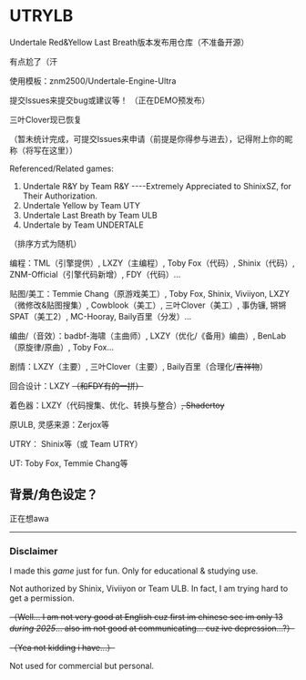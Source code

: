 # UTRYLB
Undertale Red&amp;Yellow Last Breath版本发布用仓库（不准备开源）

有点尬了（汗

使用模板：znm2500/Undertale-Engine-Ultra

提交Issues来提交bug或建议等！
（正在DEMO预发布）

三叶Clover现已恢复

（暂未统计完成，可提交Issues来申请（前提是你得参与进去），记得附上你的昵称（将写在这里））

Referenced/Related games:
1. Undertale R&Y by Team R&Y ----Extremely Appreciated to ShinixSZ, for Their Authorization.
2. Undertale Yellow by Team UTY
3. Undertale Last Breath by Team ULB
4. Undertale by Team UNDERTALE

（排序方式为随机）

编程：TML（引擎提供）, LXZY（主编程）, Toby Fox（代码）, Shinix（代码）, ZNM-Official（引擎代码新增）, FDY（代码）...

贴图/美工：Temmie Chang（原游戏美工）, Toby Fox, Shinix, Viviiyon, LXZY（微修改&贴图搜集）, Cowblook（美工）,  三叶Clover（美工）, 事伪镰, 锵锵SPAT（美工2）, MC-Hooray, Baily百里（分发）...

编曲/（音效）：badbf-海啸（主曲师）, LXZY（优化/《备用》编曲）, BenLab（原旋律/原曲）, Toby Fox...

剧情：LXZY（主要）, 三叶Clover（主要）, Baily百里（合理化/~~吉祥物~~）

回合设计：LXZY ~~（和FDY有的一拼）~~

着色器：LXZY（代码搜集、优化、转换与整合）~~, Shadertoy~~

原ULB, 灵感来源：Zerjox等

UTRY： Shinix等（或 Team UTRY）

UT: Toby Fox, Temmie Chang等

## 背景/角色设定？

正在想awa

---

### Disclaimer
I made this *game* just for fun. Only for educational & studying use.

Not authorized by Shinix, Viviiyon or Team ULB. In fact, I am trying hard to get a permission.

~~（Well... I am not very good at English cuz first im chinese sec im only 13 *during 2025*... also im not good at communicating... cuz ive depression...?）~~

~~（Yea not kidding i have...）~~

Not used for commercial but personal.
